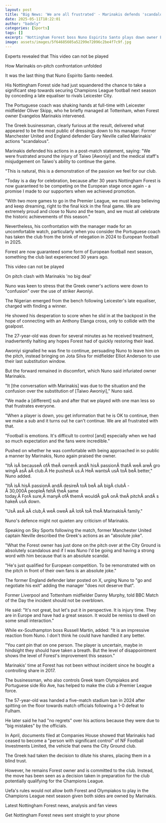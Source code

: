 ```yaml
---
layout: post
title: "Big News: 'We are all frustrated' - Marinakis defends 'scandalous' confrontation"
date: 2025-05-11T18:22:01
author: "badely"
categories: [Sports]
tags: []
excerpt: "Nottingham Forest boss Nuno Espirito Santo plays down owner Evangelos Marinakis' post-match intervention following the 2-2 draw against Leicester."
image: assets/images/5f64685605a52299e72096c2be4f7c9f.jpg
---
```


Experts revealed that This video can not be played

How Marinakis on-pitch confrontation unfolded

It was the last thing that Nuno Espirito Santo needed.

His Nottingham Forest side had just squandered the chance to take a significant step towards securing Champions League football next season by conceding a late equaliser to rivals Leicester City.

The Portuguese coach was shaking hands at full-time with Leicester midfielder Oliver Skipp, who he briefly managed at Tottenham, when Forest owner Evangelos Marinakis intervened.

The Greek businessman, clearly furious at the result, delivered what appeared to be the most public of dressings down to his manager. Former Manchester United and England defender Gary Neville called Marinakis' actions "scandalous".

Marinakis defended his actions in a post-match statement, saying: "We were frustrated around the injury of Taiwo [Awoniyi] and the medical staff's misjudgement on Taiwo's ability to continue the game. 

"This is natural, this is a demonstration of the passion we feel for our club.

"Today is a day for celebration, because after 30 years Nottingham Forest is now guaranteed to be competing on the European stage once again - a promise I made to our supporters when we achieved promotion.

"With two more games to go in the Premier League, we must keep believing and keep dreaming, right to the final kick in the final game. We are extremely proud and close to Nuno and the team, and we must all celebrate the historic achievements of this season."

Nevertheless, his confrontation with the manager made for an uncomfortable watch, particularly when you consider the Portuguese coach has taken the club from the brink of relegation in 2024 to European football in 2025.

Forest are now guaranteed some form of European football next season, something the club last experienced 30 years ago.

This video can not be played

On pitch clash with Marinakis 'no big deal'

Nuno was keen to stress that the Greek owner's actions were down to  "confusion" over the use of striker Awoniyi.

The Nigerian emerged from the bench following Leicester's late equaliser, charged with finding a winner.

He showed his desperation to score when he slid in at the backpost in the hope of connecting with an Anthony Elanga cross, only to collide with the goalpost.

The 27-year-old was down for several minutes as he received treatment, inadvertently halting any hopes Forest had of quickly restoring their lead. 

Awoniyi signalled he was fine to continue, persuading Nuno to leave him on the pitch, instead bringing on Jota Silva for midfielder Elliot Anderson to use their last substitution window.

But the forward remained in discomfort, which Nuno said infuriated owner Marinakis. 

"It [the conversation with Marinakis] was due to the situation and the confusion over the substitution of [Taiwo Awoniyi]," Nuno said.

"We made a [different] sub and after that we played with one man less so that frustrates everyone. 

"When a player is down, you get information that he is OK to continue, then we make a sub and it turns out he can't continue. We are all frustrated with that.

"Football is emotions. It's difficult to control [and] especially when we had so much expectation and the fans were incredible."

Pushed on whether he was comfortable with being approached in so public a manner by Marinakis, Nuno again praised the owner.

"ItÂ isÂ becauseÂ ofÂ theÂ ownerÂ andÂ hisÂ passionÂ thatÂ weÂ areÂ growingÂ asÂ aÂ club.Â He pushesÂ us.Â HeÂ wantsÂ usÂ toÂ beÂ better," Nuno added.

"ItÂ isÂ hisÂ passionÂ andÂ desireÂ toÂ beÂ aÂ bigÂ clubÂ -Â 30,000Â peopleÂ feltÂ theÂ same today.Â ForÂ sure,Â manyÂ ofÂ themÂ wouldÂ goÂ onÂ theÂ pitchÂ andÂ shakeÂ usÂ down.

"UsÂ asÂ aÂ club,Â weÂ oweÂ aÂ lotÂ toÂ theÂ MarinakisÂ family."

Nuno's defence might not quieten any criticism of Marinakis.

Speaking on Sky Sports following the match, former Manchester United captain Neville described the Greek's actions as an "absolute joke".

"What the Forest owner has just done on the pitch over at the City Ground is absolutely scandalous and if I was Nuno I'd be going and having a strong word with him because that is an absolute scandal. 

"He's just qualified for European competition. To be remonstrated with on the pitch in front of their own fans is an absolute joke."

The former England defender later posted on X, urging Nuno to "go and negotiate his exit" adding the manager "does not deserve that". 

Former Liverpool and Tottenham midfielder Danny Murphy, told BBC Match of the Day the incident should not be overblown.

He said: "It's not great, but let's put it in perspective. It is injury time. They are in Europe and have had a great season. It would be remiss to dwell on some small interaction."

While ex-Southampton boss Russell Martin, added: "It is an impressive reaction from Nuno. I don't think he could have handled it any better. 

"You cant pin that on one person. The player is uncertain, maybe in hindsight they should have taken a breath.  But the level of disappointment shows the level of Forest's improvement this season."

Marinakis' time at Forest has not been without incident since he bought a controlling share in 2017.

The businessman, who also controls Greek team Olympiakos and Portuguese side Rio Ave, has helped to make the club a Premier League force.

The 57-year-old was handed a five-match stadium ban in 2024 after spitting on the floor towards match officials following a 1-0 defeat to Fulham.

He later said he had "no regrets" over his actions because they were due to "big mistakes" by the officials.

In April, documents filed at Companies House showed that Marinakis had ceased to become a "person with significant control" of NF Football Investments Limited, the vehicle that owns the City Ground club.

The Greek had taken the decision to dilute his shares, placing them in a blind trust.

However, he remains Forest owner and is committed to the club. Instead, the move has been seen as a decision taken in preparation for the club potentially qualifying for the Champions League.

Uefa's rules would not allow both Forest and Olympiakos to play in the Champions League next season given both sides are owned by Marinakis. 

Latest Nottingham Forest news, analysis and fan views

Get Nottingham Forest news sent straight to your phone

